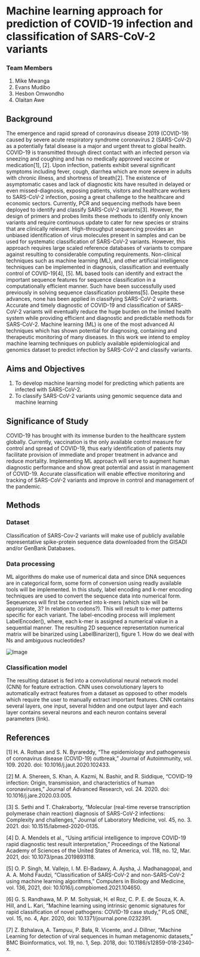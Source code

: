 # Machine learning approach for prediction of COVID-19 infection and classification of SARS-CoV-2 variants

### Team Members
1. Mike Mwanga
2. Evans Mudibo
3. Hesbon Omwondho
4. Olaitan Awe

## Background <br>
The emergence and rapid spread of coronavirus disease 2019 (COVID-19) caused by severe acute respiratory syndrome coronavirus 2 (SARS-CoV-2) as a potentially fatal disease is a major and urgent threat to global health. COVID-19 is transmitted through direct contact with an infected person via sneezing and coughing and has no medically approved vaccine or medication[1], [2]. Upon infection, patients exhibit several significant symptoms including fever, cough, diarrhea which are more severe in adults with chronic illness, and shortness of breath[2]. The existence of asymptomatic cases and lack of diagnostic kits have resulted in delayed or even missed-diagnosis, exposing patients, visitors and healthcare workers to SARS-CoV-2 infection, posing a great challenge to the healthcare and economic sectors. 
Currently, PCR and sequencing methods have been deployed to identify and classify SARS-CoV-2 variants[3]. However, the design of primers and probes limits these methods to identify only known variants and require continuous update to cater for new species or strains that are clinically relevant.  High-throughput sequencing provides an unbiased identification of virus molecules present in samples and can be used for systematic classification of SARS-CoV-2 variants. However, this approach requires large scaled reference databases of variants to compare against resulting to considerable computing requirements. 
Non-clinical techniques such as machine learning (ML), and other artificial intelligence techniques can be implemented in diagnosis, classification and eventually control of COVID-19[4], [5]. ML based tools can identify and extract the important sequence features for sequence classification in a computationally efficient manner. Such have been successfully used previously in solving sequence classification problems[5]. Despite these advances, none has been applied in classifying SARS-CoV-2 variants. Accurate and timely diagnostic of COVID-19 and classification of SARS-CoV-2 variants will eventually reduce the huge burden on the limited health system while providing efficient and diagnostic and predictable methods for SARS-CoV-2.
Machine learning (ML) is one of the most advanced AI techniques which has shown potential for diagnosing, containing and therapeutic monitoring of many diseases. In this work we intend to employ machine learning techniques on publicly available epidemiological and genomics dataset to predict infection by SARS-CoV-2 and classify variants. 


## Aims and Objectives <br>
1.	To develop machine learning model for predicting which patients are infected with SARS-CoV-2.
2.	To classify SARS-CoV-2 variants using genomic sequence data and machine learning

## Significance of Study <br>
COVID-19 has brought with its immense burden to the healthcare system globally. Currently, vaccination is the only available control measure for control and spread of COVID-19, thus early identification of patients may facilitate provision of immediate and proper treatment in advance and reduce mortality. Implementing ML approach will serve to augment human diagnostic performance and show great potential and assist in management of COVID-19. Accurate classification will enable effective monitoring and tracking of SARS-CoV-2 variants and improve in control and management of the pandemic. 

## Methods
### Dataset
Classification of SARS-Cov-2 variants will make use of publicly available representative spike-protein sequence data downloaded from the GISADI and/or GenBank Databases.

### Data processing
ML algorithms do make use of numerical data and since DNA sequences are in categorical form, some form of conversion using readly available tools will be implemented. In this study, label encoding and k-mer encoding techniques are used to convert the sequence data into numerical form. Seqeuences will first be converted into k-mers (which size will be appropriate, 3? In relation to codons?). This will result to k-mer patterns specific for each variant. The label-encoding process will implement LabelEncoder(), where, each k-mer is assigned a numerical value in a sequential manner. The resulting 2D sequence representation numerical matrix will be binarized using  LabelBinarizer(), figure 1. How do we deal with Ns and ambiguous nucleotides?

![Image]("./images/Figure_2")

### Classification model
The resulting dataset is fed into a convolutional neural network model (CNN) for feature   extraction. CNN uses convolutionary layers to automatically extract features from a dataset as opposed to other models which require the user to manually extract important features. CNN contains several layers, one input, several hidden and one output layer and each layer contains several neurons and each neuron contains several parameters (link). 



## References <br>
[1]	H. A. Rothan and S. N. Byrareddy, “The epidemiology and pathogenesis of coronavirus disease (COVID-19) outbreak,” Journal of Autoimmunity, vol. 109. 2020. doi: 10.1016/j.jaut.2020.102433.

[2]	M. A. Shereen, S. Khan, A. Kazmi, N. Bashir, and R. Siddique, “COVID-19 infection: Origin, transmission, and characteristics of human coronaviruses,” Journal of Advanced Research, vol. 24. 2020. doi: 10.1016/j.jare.2020.03.005.

[3]	S. Sethi and T. Chakraborty, “Molecular (real-time reverse transcription polymerase chain reaction) diagnosis of SARS-CoV-2 infections: Complexity and challenges,” Journal of Laboratory Medicine, vol. 45, no. 3. 2021. doi: 10.1515/labmed-2020-0135.

[4]	D. A. Mendels et al., “Using artificial intelligence to improve COVID-19 rapid diagnostic test result interpretation,” Proceedings of the National Academy of Sciences of the United States of America, vol. 118, no. 12, Mar. 2021, doi: 10.1073/pnas.2019893118.

[5]	O. P. Singh, M. Vallejo, I. M. El-Badawy, A. Aysha, J. Madhanagopal, and A. A. Mohd Faudzi, “Classification of SARS-CoV-2 and non-SARS-CoV-2 using machine learning algorithms,” Computers in Biology and Medicine, vol. 136, 2021, doi: 10.1016/j.compbiomed.2021.104650.

[6]	G. S. Randhawa, M. P. M. Soltysiak, H. el Roz, C. P. E. de Souza, K. A. Hill, and L. Kari, “Machine learning using intrinsic genomic signatures for rapid classification of novel pathogens: COVID-19 case study,” PLoS ONE, vol. 15, no. 4, Apr. 2020, doi: 10.1371/journal.pone.0232391.

[7]	Z. Bzhalava, A. Tampuu, P. Bała, R. Vicente, and J. Dillner, “Machine Learning for detection of viral sequences in human metagenomic datasets,” BMC Bioinformatics, vol. 19, no. 1, Sep. 2018, doi: 10.1186/s12859-018-2340-x.

